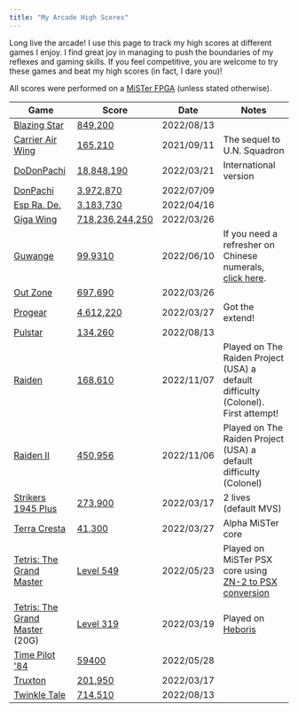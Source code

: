 ```yaml
---
title: "My Arcade High Scores"
---
```


Long live the arcade! I use this page to track my high scores at different
games I enjoy. I find great joy in managing to push the boundaries of my
reflexes and gaming skills. If you feel competitive, you are welcome to try these
games and beat my high scores (in fact, I dare you)!

All scores were performed on a [MiSTer FPGA](/posts/2020/10/dream-machine-mister-fpga/) (unless stated otherwise).



<!--
| | | |
-->
| Game | Score | Date | Notes |
|------|-------|------|-------|
|[Blazing Star](https://en.wikipedia.org/wiki/Blazing_Star)      | [849,200](/img/highscores/blazing-star-20220813.jpg)      | 2022/08/13|
|[Carrier Air Wing](https://en.wikipedia.org/wiki/Carrier_Air_Wing_(video_game))      | [165,210](/img/highscores/carrier-air-wing-20210911.jpg)  | 2021/09/11   |The sequel to U.N. Squadron      |
|[DoDonPachi](https://en.wikipedia.org/wiki/DoDonPachi)      | [18,848,190](/img/highscores/dodonpachi-20220321.jpg) |2022/03/21     |International version      |
|[DonPachi](https://en.wikipedia.org/wiki/DonPachi)      | [3,972,870](/img/highscores/donpachi-20220709.jpg)   |2022/07/09   |      |
|[Esp Ra. De.](https://en.wikipedia.org/wiki/ESP_Ra.De.) | [3,183,730](/img/highscores/esp-ra-de-20220416.jpg) |2022/04/16|
|[Giga Wing](https://en.wikipedia.org/wiki/Giga_Wing)      | [718,236,244,250](/img/highscores/giga-wing-20220326.jpg)     |2022/03/26 |      |
|[Guwange](https://en.wikipedia.org/wiki/Guwange)      | [99,9310](/img/highscores/guwange-20220610.jpg) | 2022/06/10    | If you need a refresher on Chinese numerals, [click here](https://en.wikipedia.org/wiki/Chinese_numerology).     |
|[Out Zone](https://en.wikipedia.org/wiki/Out_Zone)     | [697,690](/img/highscores/out-zone-20220326.jpg)      | 2022/03/26 |    |
|[Progear](https://en.wikipedia.org/wiki/Progear) |[4,612,220](/img/highscores/progear-20220327.jpg)   | 2022/03/27   |Got the extend!      |
|[Pulstar](https://en.wikipedia.org/wiki/Pulstar_(video_game)) |[134,260](/img/highscores/pulstar-20220813.jpg)   | 2022/08/13   |      |
|[Raiden](https://en.wikipedia.org/wiki/Raiden_(video_game)) |[168,610](/img/highscores/raiden-20221107.jpg)   | 2022/11/07   | Played on The Raiden Project (USA) a default difficulty (Colonel). First attempt!     |
|[Raiden II](https://en.wikipedia.org/wiki/Raiden_II) |[450,956](/img/highscores/raiden-ii-20221106.jpg)   | 2022/11/06   | Played on The Raiden Project (USA) a default difficulty (Colonel)     |
|[Strikers 1945 Plus](https://en.wikipedia.org/wiki/Strikers_1945_Plus)      | [273,900](/img/highscores/strikers-1945-plus-20220317.jpg)  |2022/03/17    | 2 lives (default MVS)     |
|[Terra Cresta](https://en.wikipedia.org/wiki/Terra_Cresta)     |[41,300](/img/highscores/terra-cresta-20220327.jpg)  |2022/03/27     |Alpha MiSTer core      |
|[Tetris: The Grand Master](https://en.wikipedia.org/wiki/Tetris:_The_Grand_Master)  | [Level 549](/img/highscores/tgm-20220523.png)    |2022/05/23   |Played on MiSTer PSX core using [ZN-2 to PSX conversion](https://www.romhacking.net/reviews/8921/)      |
|[Tetris: The Grand Master](https://en.wikipedia.org/wiki/Tetris:_The_Grand_Master)  (20G)    | [Level 319](https://www.youtube.com/watch?v=6wJqaH9RW9M)   |2022/03/19    |Played on [Heboris](https://github.com/nightmareci/HeborisC7EX-SDL2)      |
|[Time Pilot '84](https://en.wikipedia.org/wiki/Time_Pilot_%2784) |[59400](/img/highscores/timepilot84-20220528.png)     |2022/05/28  |     |
|[Truxton](https://en.wikipedia.org/wiki/Truxton_(video_game))      | [201,950](/img/highscores/truxton-20220317.jpg)     |2022/03/17 | |
|[Twinkle Tale](https://en.wikipedia.org/wiki/Twinkle_Tale)      | [714,510](/img/highscores/twinkle-tale-20220813.jpg)     |2022/08/13 | |
